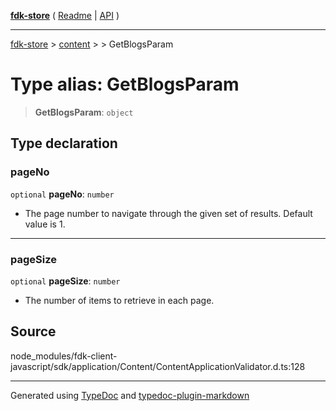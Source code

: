 [**fdk-store**](../../../README.md) ( [Readme](../../../README.md) \| [API](../../../API.md) )

---

[fdk-store](../../../API.md) > [content](../../README.md) > [<internal>](../README.md) > GetBlogsParam

# Type alias: GetBlogsParam

> **GetBlogsParam**: `object`

## Type declaration

### pageNo

`optional` **pageNo**: `number`

- The page number to navigate through the given
  set of results. Default value is 1.

---

### pageSize

`optional` **pageSize**: `number`

- The number of items to retrieve in each page.

## Source

node_modules/fdk-client-javascript/sdk/application/Content/ContentApplicationValidator.d.ts:128

---

Generated using [TypeDoc](https://typedoc.org/) and [typedoc-plugin-markdown](https://www.npmjs.com/package/typedoc-plugin-markdown)

